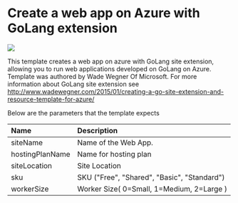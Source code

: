 # Create a web app on Azure with GoLang extension

<a href="https://portal.azure.com/#create/Microsoft.Template/uri/https%3A%2F%2Fraw.githubusercontent.com%2FAzure%2Fazure-quickstart-templates%2Fmaster%2F101-webapp-with-golang%2Fazuredeploy.json" target="_blank">
    <img src="http://azuredeploy.net/deploybutton.png"/>
</a>

This template creates a web app on azure with GoLang site extension, allowing you to run web applications developed on GoLang on Azure. Template was authored by Wade Wegner Of Microsoft. For more information about GoLang site extension see http://www.wadewegner.com/2015/01/creating-a-go-site-extension-and-resource-template-for-azure/

Below are the parameters that the template expects

| Name   | Description    |
|:--- |:---|
| siteName  | Name of the Web App. |
| hostingPlanName  | Name for hosting plan  |
| siteLocation  | Site Location   |
| sku  | SKU ("Free", "Shared", "Basic", "Standard") |
| workerSize | Worker Size( 0=Small, 1=Medium, 2=Large ) |
